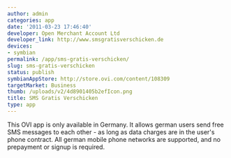 ```yaml
---
author: admin
categories: app
date: '2011-03-23 17:46:40'
developer: Open Merchant Account Ltd
developer_link: http://www.smsgratisverschicken.de
devices: 
- symbian
permalink: /app/sms-gratis-verschicken/
slug: sms-gratis-verschicken
status: publish
symbianAppStore: http://store.ovi.com/content/108309
targetMarket: Business
thumb: /uploads/v2/4d8901405b2efIcon.png
title: SMS Gratis Verschicken
type: app
---
```


This OVI app is only available in Germany. It allows german users send free SMS messages to each other - as long as data charges are in the user's phone contract. All german mobile phone networks are supported, and no prepayment or signup is required.